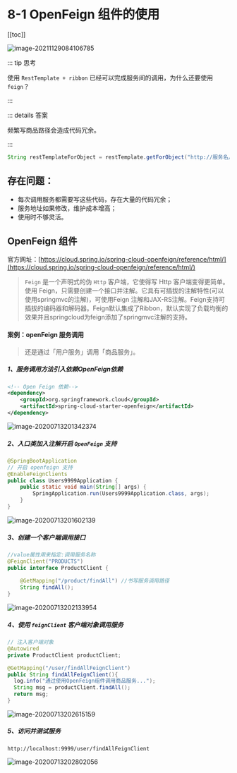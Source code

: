 # 8-1 OpenFeign 组件的使用

[[toc]]

![image-20211129084106785](https://tva1.sinaimg.cn/large/008i3skNgy1gwvq5z8dhyj319e0bu0un.jpg)

::: tip 思考

使用 `RestTemplate + ribbon` 已经可以完成服务间的调用，为什么还要使用 `feign`？

:::

::: details 答案

频繁写商品路径会造成代码冗余。

:::

```java
String restTemplateForObject = restTemplate.getForObject("http://服务名/url?参数" + name, String.class);
```

## 存在问题：

+ 每次调用服务都需要写这些代码，存在大量的代码冗余；
+ 服务地址如果修改，维护成本增高；
+ 使用时不够灵活。


## OpenFeign 组件

官方网址：[https://cloud.spring.io/spring-cloud-openfeign/reference/html/](https://cloud.spring.io/spring-cloud-openfeign/reference/html/)

> `Feign` 是一个声明式的伪 `Http` 客户端，它使得写 Http 客户端变得更简单。使用 Feign，只需要创建一个接口并注解。它具有可插拔的注解特性(可以使用springmvc的注解)，可使用Feign 注解和JAX-RS注解。Feign支持可插拔的编码器和解码器。Feign默认集成了Ribbon，默认实现了负载均衡的效果并且springcloud为feign添加了springmvc注解的支持。

#### 案例：openFeign 服务调用

> 还是通过「用户服务」调用「商品服务」。

##### 1、服务调用方法引入依赖OpenFeign依赖

```xml
<!-- Open Feign 依赖-->
<dependency>
    <groupId>org.springframework.cloud</groupId>
    <artifactId>spring-cloud-starter-openfeign</artifactId>
</dependency>
```

![image-20200713201342374](https://tva1.sinaimg.cn/large/008i3skNgy1gvu7m7v4ejj324g07kta9.jpg)

##### 2、入口类加入注解开启 `OpenFeign` 支持

```java
@SpringBootApplication
// 开启 openfeign 支持
@EnableFeignClients   
public class Users9999Application {
    public static void main(String[] args) {
        SpringApplication.run(Users9999Application.class, args);
    }
}
```

![image-20200713201602139](https://tva1.sinaimg.cn/large/008i3skNgy1gvu7mandwjj31vq0a8ac0.jpg)

##### 3、创建一个客户端调用接口

```java
//value属性用来指定:调用服务名称
@FeignClient("PRODUCTS")
public interface ProductClient {
  
    @GetMapping("/product/findAll") //书写服务调用路径
    String findAll();
}
```

![image-20200713202133954](https://tva1.sinaimg.cn/large/008i3skNgy1gvu7meb81gj31yo0b8abn.jpg)

##### 4、使用 `feignClient` 客户端对象调用服务

```java
// 注入客户端对象
@Autowired
private ProductClient productClient;

@GetMapping("/user/findAllFeignClient")
public String findAllFeignClient(){
  log.info("通过使用OpenFeign组件调用商品服务...");
  String msg = productClient.findAll();
  return msg;
}
```

![image-20200713202615159](https://tva1.sinaimg.cn/large/008i3skNgy1gvu7mh4atxj321u0e0778.jpg)

##### 5、访问并测试服务

```
http://localhost:9999/user/findAllFeignClient
```

![image-20200713202802056](https://tva1.sinaimg.cn/large/008i3skNgy1gvu7q9yk12j329s0actam.jpg)

